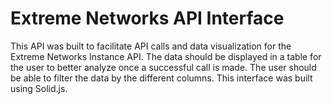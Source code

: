 # Extreme Networks API Interface

This API was built to facilitate API calls and data visualization for the Extreme Networks Instance API. The data should be displayed in a table for the user to better analyze once a successful call is made. The user should be able to filter the data by the different columns. This interface was built using Solid.js.
